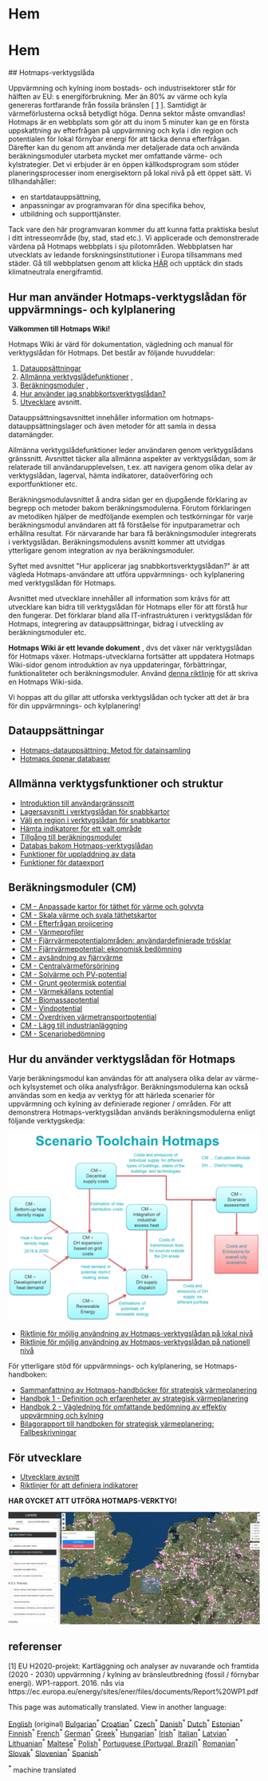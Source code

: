 <h1> <a class="anchor" id="home" href="#home"><i class="fa fa-link"></i></a> Hem </h1><h1> <a class="anchor" id="home" href="#home"><i class="fa fa-link"></i></a> Hem </h1><p> ## Hotmaps-verktygslåda </p><p> Uppvärmning och kylning inom bostads- och industrisektorer står för hälften av EU: s energiförbrukning. Mer än 80% av värme och kyla genereras fortfarande från fossila bränslen [ <a href="#references">1</a> ]. Samtidigt är värmeförlusterna också betydligt höga. Denna sektor måste omvandlas! Hotmaps är en webbplats som gör att du inom 5 minuter kan ge en första uppskattning av efterfrågan på uppvärmning och kyla i din region och potentialen för lokal förnybar energi för att täcka denna efterfrågan. Därefter kan du genom att använda mer detaljerade data och använda beräkningsmoduler utarbeta mycket mer omfattande värme- och kylstrategier. Det vi erbjuder är en öppen källkodsprogram som stöder planeringsprocesser inom energisektorn på lokal nivå på ett öppet sätt. Vi tillhandahåller: </p><ul><li> en startdatauppsättning, </li><li> anpassningar av programvaran för dina specifika behov, </li><li> utbildning och supporttjänster. </li></ul><p> Tack vare den här programvaran kommer du att kunna fatta praktiska beslut i ditt intresseområde (by, stad, stad etc.). Vi applicerade och demonstrerade värdena på Hotmaps webbplats i sju pilotområden. Webbplatsen har utvecklats av ledande forskningsinstitutioner i Europa tillsammans med städer. Gå till webbplatsen genom att klicka <a href="https://www.hotmaps.hevs.ch/map">HÄR</a> och upptäck din stads klimatneutrala energiframtid. </p><h2> <a class="anchor" id="how-to-use-the-hotmaps-toolbox-for-heating-and-cooling-planning" href="#how-to-use-the-hotmaps-toolbox-for-heating-and-cooling-planning"><i class="fa fa-link"></i></a> Hur man använder Hotmaps-verktygslådan för uppvärmnings- och kylplanering </h2><p> <strong>Välkommen till Hotmaps Wiki!</strong> </p><p> Hotmaps Wiki är värd för dokumentation, vägledning och manual för verktygslådan för Hotmaps. Det består av följande huvuddelar: </p><ol><li> <a href="#data-sets">Datauppsättningar</a> </li><li> <a href="#general-tool-functionalities-and-structure">Allmänna verktygslådefunktioner</a> , </li><li> <a href="#calculation-modules-cm">Beräkningsmoduler</a> , </li><li> <a href="#how-to-apply-hotmaps-toolbox">Hur använder jag snabbkortsverktygslådan?</a> </li><li> <a href="#for-developers">Utvecklare</a> avsnitt. </li></ol><p> Datauppsättningsavsnittet innehåller information om hotmaps-datauppsättningslager och även metoder för att samla in dessa datamängder. </p><p> Allmänna verktygslådefunktioner leder användaren genom verktygslådans gränssnitt. Avsnittet täcker alla allmänna aspekter av verktygslådan, som är relaterade till användarupplevelsen, t.ex. att navigera genom olika delar av verktygslådan, lagerval, hämta indikatorer, dataöverföring och exportfunktioner etc. </p><p> Beräkningsmodulavsnittet å andra sidan ger en djupgående förklaring av begrepp och metoder bakom beräkningsmodulerna. Förutom förklaringen av metodiken hjälper de medföljande exemplen och testkörningar för varje beräkningsmodul användaren att få förståelse för inputparametrar och erhållna resultat. För närvarande har bara få beräkningsmoduler integrerats i verktygslådan. Beräkningsmodulens avsnitt kommer att utvidgas ytterligare genom integration av nya beräkningsmoduler. </p><p> Syftet med avsnittet &quot;Hur applicerar jag snabbkortsverktygslådan?&quot; är att vägleda Hotmaps-användare att utföra uppvärmnings- och kylplanering med verktygslådan för Hotmaps. </p><p> Avsnittet med utvecklare innehåller all information som krävs för att utvecklare kan bidra till verktygslådan för Hotmaps eller för att förstå hur den fungerar. Det förklarar bland alla IT-infrastrukturen i verktygslådan för Hotmaps, integrering av datauppsättningar, bidrag i utveckling av beräkningsmoduler etc. </p><p> <strong>Hotmaps Wiki är ett levande dokument</strong> , dvs det växer när verktygslådan för Hotmaps växer. Hotmaps-utvecklarna fortsätter att uppdatera Hotmaps Wiki-sidor genom introduktion av nya uppdateringar, förbättringar, funktionaliteter och beräkningsmoduler. Använd <a href="https://github.com/HotMaps/hotmaps_wiki/wiki/en-Guidelines-for-writing-a-Hotmaps-Wiki-page">denna riktlinje</a> för att skriva en Hotmaps Wiki-sida. </p><p> Vi hoppas att du gillar att utforska verktygslådan och tycker att det är bra för din uppvärmnings- och kylplanering! </p><h2> <a class="anchor" id="data-sets" href="#data-sets"><i class="fa fa-link"></i></a> Datauppsättningar </h2><ul><li> <a href="en-Hotmaps-data-set-method-of-data-collection">Hotmaps-datauppsättning: Metod för datainsamling</a> </li><li> <a href="en-Hotmaps-open-data-repositories">Hotmaps öppnar databaser</a> </li></ul><h2> <a class="anchor" id="general-tool-functionalities-and-structure" href="#general-tool-functionalities-and-structure"><i class="fa fa-link"></i></a> Allmänna verktygsfunktioner och struktur </h2><ul><li> <a href="en-Introduction-to-user-interface">Introduktion till användargränssnitt</a> </li><li> <a href="en-Layers-section-in-the-Hotmaps-toolbox">Lagersavsnitt i verktygslådan för snabbkartor</a> </li><li> <a href="en-Select-a-region-in-the-Hotmaps-toolbox">Välj en region i verktygslådan för snabbkartor</a> </li><li> <a href="en-Retrieve-indicators-of-a-selected-area">Hämta indikatorer för ett valt område</a> </li><li> <a href="en-Access-to-calculation-modules">Tillgång till beräkningsmoduler</a> </li><li> <a href="en-Database-behind-the-Hotmaps-toolbox">Databas bakom Hotmaps-verktygslådan</a> </li><li> <a href="en-Data-upload-functionalities">Funktioner för uppladdning av data</a> </li><li> <a href="en-Data-export-functionalities">Funktioner för dataexport</a> </li></ul><h2> <a class="anchor" id="calculation-modules-cm" href="#calculation-modules-cm"><i class="fa fa-link"></i></a> Beräkningsmoduler (CM) </h2><ul><li> <a href="en-CM-Customized-heat-and-floor-area-density-maps">CM - Anpassade kartor för täthet för värme och golvyta</a> </li><li> <a href="en-CM-Scale-heat-and-cool-density-maps">CM - Skala värme och svala täthetskartor</a> </li><li> <a href="en-CM-Demand-projection">CM - Efterfrågan projicering</a> </li><li> <a href="en-CM-Heat-load-profiles">CM - Värmeprofiler</a> </li><li> <a href="en-CM-District-heating-potential-areas-user-defined-thresholds">CM - Fjärrvärmepotentialområden: användardefinierade trösklar</a> </li><li> <a href="en-CM-District-heating-potential-economic-assessment">CM - Fjärrvärmepotential: ekonomisk bedömning</a> </li><li> <a href="en-CM-District-heating-supply-dispatch">CM - avsändning av fjärrvärme</a> </li><li> <a href="en-CM-Decentral-heating-supply">CM - Centralvärmeförsörjning</a> </li><li> <a href="en-CM-Solar-thermal-and-PV-potential">CM - Solvärme och PV-potential</a> </li><li> <a href="en-CM-Shallow-geothermal-potential">CM - Grunt geotermisk potential</a> </li><li> <a href="en-CM-Heat-source-potential">CM - Värmekällans potential</a> </li><li> <a href="en-CM-Biomass-potential">CM - Biomassapotential</a> </li><li> <a href="en-CM-Wind-potential">CM - Vindpotential</a> </li><li> <a href="en-CM-Excess-heat-transport-potential">CM - Överdriven värmetransportpotential</a> </li><li> <a href="en-CM-add-industry-plant">CM - Lägg till industrianläggning</a> </li><li> <a href="en-CM-Scenario-assessment">CM - Scenariobedömning</a> </li></ul><h2> <a class="anchor" id="how-to-apply-hotmaps-toolbox" href="#how-to-apply-hotmaps-toolbox"><i class="fa fa-link"></i></a> Hur du använder verktygslådan för Hotmaps </h2><p> Varje beräkningsmodul kan användas för att analysera olika delar av värme- och kylsystemet och olika analysfrågor. Beräkningsmodulerna kan också användas som en kedja av verktyg för att härleda scenarier för uppvärmning och kylning av definierade regioner / områden. För att demonstrera Hotmaps-verktygslådan används beräkningsmodulerna enligt följande verktygskedja: </p><p><img alt="" src="https://github.com/HotMaps/hotmaps_wiki/blob/master/Images/Hotmaps_toolchain_2019-05-09.png"/></p><ul><li> <a href="en-GL-local">Riktlinje för möjlig användning av Hotmaps-verktygslådan på lokal nivå</a> </li><li> <a href="en-GL-national">Riktlinje för möjlig användning av Hotmaps-verktygslådan på nationell nivå</a> </li></ul><p> För ytterligare stöd för uppvärmnings- och kylplanering, se Hotmaps-handboken: </p><ul><li> <a href="https://www.hotmaps-project.eu/wp-content/uploads/2019/04/Summary-Hotmaps-Handbook.pdf">Sammanfattning av Hotmaps-handböcker för strategisk värmeplanering</a> </li><li> <a href="https://vbn.aau.dk/da/publications/definition-amp-experiences-of-strategic-heat-planning">Handbok 1 - Definition och erfarenheter av strategisk värmeplanering</a> </li><li> <a href="https://vbn.aau.dk/da/publications/guidance-for-the-comprehensive-assessment-of-efficient-heating-an">Handbok 2 - Vägledning för omfattande bedömning av effektiv uppvärmning och kylning</a> </li><li> <a href="https://vbn.aau.dk/da/publications/appendix-report-to-the-hotmaps-handbook-for-strategic-heat-planni">Bilagorapport till handboken för strategisk värmeplanering: Fallbeskrivningar</a> </li></ul><h2> <a class="anchor" id="for-developers" href="#for-developers"><i class="fa fa-link"></i></a> För utvecklare </h2><ul><li> <a href="en-Developers">Utvecklare avsnitt</a> </li><li> <a href="en-Guidelines-for-defining-indicators">Riktlinjer för att definiera indikatorer</a> </li></ul><p> <strong>HAR GYCKET ATT UTFÖRA HOTMAPS-VERKTYG!</strong> </p><p><img alt="" src="https://github.com/HotMaps/hotmaps_wiki/blob/master/Images/Hotmaps_test.JPG"/></p><h2> <a class="anchor" id="references" href="#references"><i class="fa fa-link"></i></a> referenser </h2><p> [1] EU H2020-projekt: Kartläggning och analyser av nuvarande och framtida (2020 - 2030) uppvärmning / kylning av bränsleutbredning (fossil / förnybar energi). WP1-rapport. 2016. nås via https://ec.europa.eu/energy/sites/ener/files/documents/Report%20WP1.pdf </p>
<!--- THIS IS A SUPER UNIQUE IDENTIFIER -->

This page was automatically translated. View in another language:

[English](../en/Home) (original) [Bulgarian](../bg/Home)<sup>\*</sup> [Croatian](../hr/Home)<sup>\*</sup> [Czech](../cs/Home)<sup>\*</sup> [Danish](../da/Home)<sup>\*</sup> [Dutch](../nl/Home)<sup>\*</sup> [Estonian](../et/Home)<sup>\*</sup> [Finnish](../fi/Home)<sup>\*</sup> [French](../fr/Home)<sup>\*</sup> [German](../de/Home)<sup>\*</sup> [Greek](../el/Home)<sup>\*</sup> [Hungarian](../hu/Home)<sup>\*</sup> [Irish](../ga/Home)<sup>\*</sup> [Italian](../it/Home)<sup>\*</sup> [Latvian](../lv/Home)<sup>\*</sup> [Lithuanian](../lt/Home)<sup>\*</sup> [Maltese](../mt/Home)<sup>\*</sup> [Polish](../pl/Home)<sup>\*</sup> [Portuguese (Portugal, Brazil)](../pt/Home)<sup>\*</sup> [Romanian](../ro/Home)<sup>\*</sup> [Slovak](../sk/Home)<sup>\*</sup> [Slovenian](../sl/Home)<sup>\*</sup> [Spanish](../es/Home)<sup>\*</sup>  

<sup>\*</sup> machine translated
